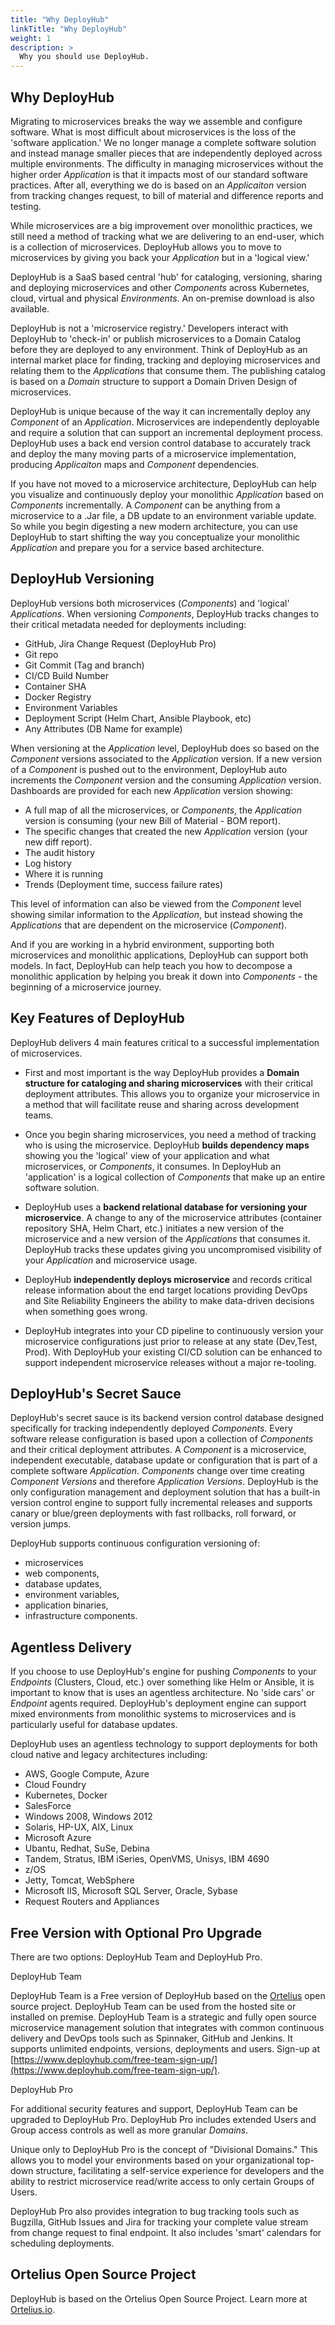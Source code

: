 ```yaml
---
title: "Why DeployHub"
linkTitle: "Why DeployHub"
weight: 1
description: >
  Why you should use DeployHub.
---
```


## Why DeployHub

Migrating to microservices breaks the way we assemble and configure software. What is most difficult about microservices is the loss of the 'software application.' We no longer manage a complete software solution and instead manage smaller pieces that are independently deployed across multiple environments. The difficulty in managing microservices without the higher order _Application_ is that it impacts most of our standard software practices.  After all, everything we do is based on an _Applicaiton_ version from tracking changes request, to bill of material and difference reports and testing. 

While microservices are a big improvement over monolithic practices, we still need a method of tracking what we are delivering to an end-user, which is a collection of microservices.  DeployHub allows you to move to microservices by giving you back your _Application_ but in a 'logical view.'

DeployHub is a SaaS based central 'hub' for cataloging, versioning, sharing and deploying microservices and other _Components_ across Kubernetes, cloud, virtual and physical _Environments_. An on-premise download is also available.

DeployHub is not a 'microservice registry.' Developers interact with DeployHub to 'check-in' or publish microservices to a Domain Catalog before they are deployed to any environment. Think of DeployHub as an internal market place for finding, tracking and deploying microservices and relating them to the _Applications_ that consume them. The publishing catalog is based on a _Domain_ structure to support a Domain Driven Design of microservices.

DeployHub is unique because of the way it can incrementally deploy any _Component_ of an _Application_. Microservices are independently deployable and require a solution that can support an incremental deployment process. DeployHub uses a back end version control database to accurately track and deploy the many moving parts of a microservice implementation, producing _Applicaiton_ maps and _Component_ dependencies.

If you have not moved to a microservice architecture, DeployHub can help you visualize and continuously deploy your monolithic _Application_ based on _Components_ incrementally. A _Component_ can be anything from a microservice to a .Jar file, a DB update to an environment variable update.  So while you begin digesting a new modern architecture, you can use DeployHub to start shifting the way you conceptualize your monolithic _Application_ and prepare you for a service based architecture.

## DeployHub Versioning

DeployHub versions both microservices (_Components_) and 'logical' _Applications_.  When versioning _Components_, DeployHub tracks changes to their critical metadata needed for deployments including:

- GitHub, Jira Change Request (DeployHub Pro)
- Git repo
- Git Commit (Tag and branch)
- CI/CD Build Number
- Container SHA
- Docker Registry
- Environment Variables
- Deployment Script (Helm Chart, Ansible Playbook, etc)
- Any Attributes (DB Name for example)

When versioning at the _Application_ level, DeployHub does so based on the _Component_ versions associated to the _Application_ version. If a new version of a _Component_ is pushed out to the environment, DeployHub auto increments the _Component_ version and the consuming _Application_ version.  Dashboards are provided for each new _Application_ version showing:

- A full map of all the microservices, or _Components_, the _Application_ version is consuming (your new Bill of Material - BOM report).
- The specific changes that created the new _Application_ version (your new diff report).
- The audit history
- Log history
- Where it is running
- Trends (Deployment time, success failure rates)

This level of information can also be viewed from the _Component_ level showing similar information to the _Application_, but instead showing the _Applications_ that are dependent on the microservice (_Component_).

And if you are working in a hybrid environment, supporting both microservices and monolithic applications, DeployHub can support both models. In fact, DeployHub can help teach you how to decompose a monolithic application by helping you break it down into _Components_ - the beginning of a microservice journey.

## Key Features of DeployHub

DeployHub delivers 4 main features critical to a successful implementation of microservices.

- First and most important is the way DeployHub provides a **Domain structure for cataloging and sharing microservices** with their critical deployment attributes. This allows you to organize your microservice in a method that will facilitate reuse and sharing across development teams.

- Once you begin sharing microservices, you need a method of tracking who is using the microservice. DeployHub **builds dependency maps** showing you the 'logical' view of your application and what microservices, or _Components_, it consumes. In DeployHub an 'application' is a logical collection of _Components_ that make up an entire software solution.

- DeployHub uses a **backend relational database for versioning your microservice**. A change to any of the microservice attributes (container repository SHA, Helm Chart, etc.) initiates a new version of the microservice and a new version of the _Applications_ that consumes it. DeployHub tracks these updates giving you uncompromised visibility of your _Application_ and microservice usage.  

- DeployHub **independently deploys microservice** and records critical release information about the end target locations providing DevOps and Site Reliability Engineers the ability to make data-driven decisions when something goes wrong.

- DeployHub integrates into your CD pipeline to continuously version your microservice configurations just prior to release at any state (Dev,Test, Prod). With DeployHub your existing CI/CD solution can be enhanced to support independent microservice releases without a major re-tooling.

## DeployHub's Secret Sauce

DeployHub's secret sauce is its backend version control database designed specifically for tracking independently deployed _Components_. Every software release configuration is based upon a collection of _Components_ and their critical deployment attributes. A _Component_ is a microservice, independent executable, database update or configuration that is part of a complete software _Application_. _Components_ change over time creating _Component Versions_ and therefore _Application Versions_. DeployHub is the only configuration management and deployment solution that has a built-in version control engine to support fully incremental releases and supports canary or blue/green deployments with fast rollbacks, roll forward, or version jumps.

DeployHub supports continuous configuration versioning of:

- microservices
- web components,
- database updates,
- environment variables,
- application binaries,
- infrastructure components.

## Agentless Delivery

If you choose to use DeployHub's engine for pushing _Components_ to your _Endpoints_ (Clusters, Cloud, etc.) over something like Helm or Ansible,  it is important to know that is uses an agentless architecture. No 'side cars' or _Endpoint_ agents required.  DeployHub's deployment engine can support mixed environments from monolithic systems to microservices and is particularly useful for database updates.  

DeployHub uses an agentless technology to support deployments for both cloud native and legacy architectures including:

- AWS, Google Compute, Azure
- Cloud Foundry
- Kubernetes, Docker
- SalesForce
- Windows 2008, Windows 2012
- Solaris, HP-UX, AIX, Linux
- Microsoft Azure
- Ubantu, Redhat, SuSe, Debina
- Tandem, Stratus, IBM iSeries, OpenVMS, Unisys, IBM 4690
- z/OS
- Jetty, Tomcat, WebSphere
- Microsoft IIS, Microsoft SQL Server, Oracle, Sybase
- Request Routers and Appliances

## Free Version with Optional Pro Upgrade

There are two options: DeployHub Team and DeployHub Pro.

DeployHub Team

DeployHub Team is a Free version of DeployHub based on the [Ortelius](https://www.ortelius.io/) open source project. DeployHub Team can be used from the hosted site or installed on premise. DeployHub Team is a strategic and fully open source microservice management solution that integrates with common continuous delivery and DevOps tools such as Spinnaker, GitHub and Jenkins. It supports unlimited endpoints, versions, deployments and users. Sign-up at [https://www.deployhub.com/free-team-sign-up/](https://www.deployhub.com/free-team-sign-up/).

DeployHub Pro

For additional security features and support, DeployHub Team can be upgraded to DeployHub Pro. DeployHub Pro includes extended Users and Group access controls as well as more granular _Domains_.

Unique only to DeployHub Pro is the concept of "Divisional Domains." This allows you to model your environments based on your organizational top-down structure, facilitating a self-service experience for developers and the ability to restrict microservice read/write access to only certain Groups of Users.

DeployHub Pro also provides integration to bug tracking tools such as Bugzilla, GitHub Issues and Jira for tracking your complete value stream from change request to final endpoint. It also includes 'smart' calendars for scheduling deployments.

## Ortelius Open Source Project

DeployHub is based on the Ortelius Open Source Project. Learn more at [Ortelius.io](http://www.ortelius.io/).
